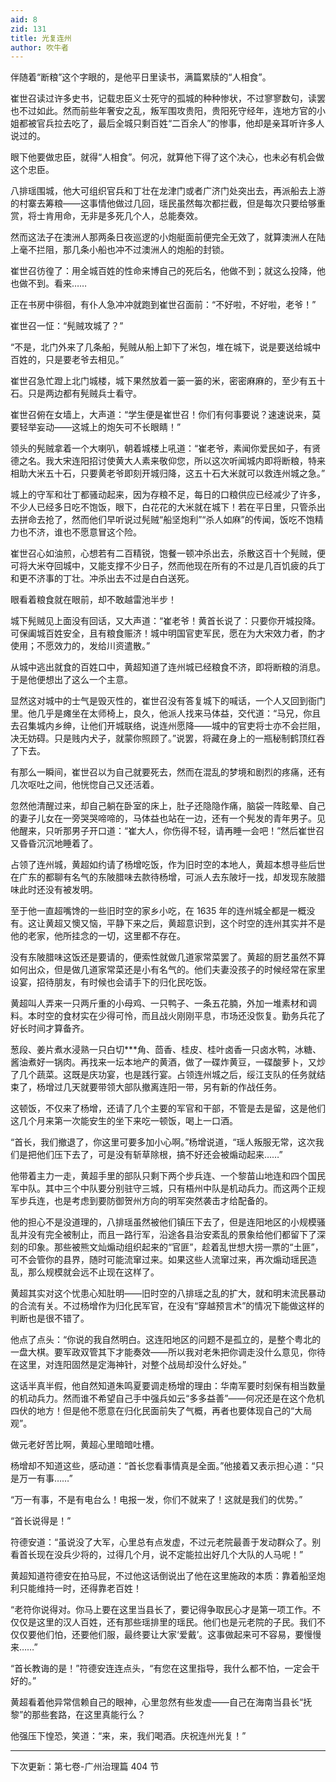 ```yaml
---
aid: 8
zid: 131
title: 光复连州
author: 吹牛者
---
```


伴随着“断粮”这个字眼的，是他平日里读书，满篇累牍的“人相食”。

崔世召读过许多史书，记载忠臣义士死守的孤城的种种惨状，不过寥寥数句，读罢也不过如此。然而前些年奢安之乱，叛军围攻贵阳，贵阳死守经年，连地方官的小姐都被官兵拉去吃了，最后全城只剩百姓“二百余人”的惨事，他却是亲耳听许多人说过的。

眼下他要做忠臣，就得“人相食”。何况，就算他下得了这个决心，也未必有机会做这个忠臣。

八排瑶围城，他大可组织官兵和丁壮在龙津门或者广济门处突出去，再派船去上游的村寨去筹粮――这事情他做过几回，瑶民虽然每次都拦截，但是每次只要给够重赏，将士肯用命，无非是多死几个人，总能奏效。

然而这法子在澳洲人那两条日夜巡逻的小炮艇面前便完全无效了，就算澳洲人在陆上毫不拦阻，那几条小船也冲不过澳洲人的炮船的封锁。

崔世召彷徨了：用全城百姓的性命来博自己的死后名，他做不到；就这么投降，他也做不到。看来……

正在书房中徘徊，有仆人急冲冲就跑到崔世召面前：“不好啦，不好啦，老爷！”

崔世召一怔：“髡贼攻城了？”

“不是，北门外来了几条船，髡贼从船上卸下了米包，堆在城下，说是要送给城中百姓的，只是要老爷去相见。”

崔世召急忙蹬上北门城楼，城下果然放着一篓一篓的米，密密麻麻的，至少有五十石。只是两边都有髡贼兵士看守。

崔世召俯在女墙上，大声道：“学生便是崔世召！你们有何事要说？速速说来，莫要轻举妄动――这城上的炮矢可不长眼睛！”

领头的髡贼拿着一个大喇叭，朝着城楼上吼道：“崔老爷，素闻你爱民如子，有贤德之名。我大宋连阳招讨使黄大人素来敬仰您，所以这次听闻城内即将断粮，特来相助大米五十石，只要黄老爷即刻开城归降，这五十石大米就可以救连州城之急。”

城上的守军和壮丁都骚动起来，因为存粮不足，每日的口粮供应已经减少了许多，不少人已经多日吃不饱饭，眼下，白花花的大米就在城下！若在平日里，只管杀出去拼命去抢了，然而他们早听说过髡贼“船坚炮利”“杀人如麻”的传闻，饭吃不饱精力也不济，谁也不愿意冒这个险。

崔世召心如油煎，心想若有二百精锐，饱餐一顿冲杀出去，杀散这百十个髡贼，便可将大米夺回城中，又能支撑不少日子，然而他现在所有的不过是几百饥疲的兵丁和更不济事的丁壮。冲杀出去不过是白白送死。

眼看着粮食就在眼前，却不敢越雷池半步！

城下髡贼见上面没有回话，又大声道：“崔老爷！黄首长说了：只要你开城投降。可保阖城百姓安全，且有粮食赈济！城中明国官吏军民，愿在为大宋效力者，酌才使用；不愿效力的，发给川资遣散。”

从城中逃出就食的百姓口中，黄超知道了连州城已经粮食不济，即将断粮的消息。于是他便想出了这么一个主意。

显然这对城中的士气是毁灭性的，崔世召没有答复城下的喊话，一个人又回到衙门里。他几乎是瘫坐在太师椅上，良久，他派人找来马体益，交代道：“马兄，你且去召集城内乡绅，让他们开城联络，说连州愿降――城中的官吏将士亦不会拦阻，决无妨碍。只是贱内犬子，就蒙你照顾了。”说罢，将藏在身上的一瓶秘制鹤顶红吞了下去。

有那么一瞬间，崔世召以为自己就要死去，然而在混乱的梦境和剧烈的疼痛，还有几次呕吐之间，他恍惚自己又还活着。

忽然他清醒过来，却自己躺在卧室的床上，肚子还隐隐作痛，脑袋一阵眩晕、自己的妻子儿女在一旁哭哭啼啼的，马体益也站在一边，还有一个髡发的青年男子。见他醒来，只听那男子开口道：“崔大人，你伤得不轻，请再睡一会吧！”然后崔世召又昏昏沉沉地睡着了。

占领了连州城，黄超如约请了杨增吃饭，作为旧时空的本地人，黄超本想寻些后世在广东的都聊有名气的东陂腊味去款待杨增，可派人去东陂圩一找，却发现东陂腊味此时还没有被发明。

至于他一直超嘴馋的一些旧时空的家乡小吃，在 1635 年的连州城全都是一概没有。这让黄超又懊又恼，平静下来之后，黄超意识到，这个时空的连州其实并不是他的老家，他所挂念的一切，这里都不存在。

没有东陂腊味这饭还是要请的，便索性就做几道家常菜罢了。黄超的厨艺虽然不算如何出众，但是做几道家常菜还是小有名气的。他们夫妻没孩子的时候经常在家里设宴，招待朋友，有时候也会请手下的归化民吃饭。

黄超叫人弄来一只两斤重的小母鸡、一只鸭子、一条五花腩，外加一堆素材和调料。本时空的食材实在少得可怜，而且战火刚刚平息，市场还没恢复。勤务兵花了好长时间才算备齐。

葱段、姜片煮水浸熟一只白切\*\*\*角、茴香、桂皮、桂叶卤香一只卤水鸭，冰糖、酱油煮好一锅肉。再找来一坛本地产的黄酒，做了一碟炸黄豆，一碟酸萝卜，又炒了几个蔬菜。这既是庆功宴，也是践行宴。占领连州城之后，绥江支队的任务就结束了，杨增过几天就要带领大部队撤离连阳一带，另有新的作战任务。

这顿饭，不仅来了杨增，还请了几个主要的军官和干部，不管是去是留，这是他们这几个月来第一次能安生的坐下来吃一顿饭，喝上一口酒。

“首长，我们撤退了，你这里可要多加小心啊。”杨增说道，“瑶人叛服无常，这次我们是把他们压下去了，可是没有斩草除根，搞不好还会被煽动起来……”

他带着主力一走，黄超手里的部队只剩下两个步兵连、一个黎苗山地连和四个国民军中队。其中三个中队要分别驻守三城，只有梧州中队是机动兵力。而这两个正规军步兵连，也是考虑到要防御贺州方向的明军突然袭击才给配备的。

他的担心不是没道理的，八排瑶虽然被他们镇压下去了，但是连阳地区的小规模骚乱并没有完全被制止，而且一路行军，沿途各县治安紊乱的景象给他们都留下了深刻的印象。那些被熊文灿煽动组织起来的“官匪”，趁着乱世想大捞一票的“土匪”，可不会管你的县界，随时可能流窜过来。如果这些人流窜过来，再次煽动瑶民造乱，那么规模就会远不止现在这样了。

黄超其实对这个忧患心知肚明――旧时空的八排瑶之乱的扩大，就和明末流民暴动的合流有关。不过杨增作为归化民军官，在没有“穿越预言术”的情况下能做这样的判断也是很不错了。

他点了点头：“你说的我自然明白。这连阳地区的问题不是孤立的，是整个粤北的一盘大棋。要军政双管其下才能奏效――所以我对老朱把你调走没什么意见，你待在这里，对连阳固然是定海神针，对整个战局却没什么好处。”

这话半真半假，他自然知道朱鸣夏要调走杨增的理由：华南军要时刻保有相当数量的机动兵力。然而谁不希望自己手中强兵如云“多多益善”――何况还是在这个危机四伏的地方！但是他不愿意在归化民面前失了气概，再者也要体现自己的“大局观”。

做元老好苦比啊，黄超心里暗暗吐槽。

杨增却不知道这些，感动道：“首长您看事情真是全面。”他接着又表示担心道：“只是万一有事……”

“万一有事，不是有电台么！电报一发，你们不就来了！这就是我们的优势。”

“首长说得是！”

符德安道：“虽说没了大军，心里总有点发虚，不过元老院最善于发动群众了。别看首长现在没兵少将的，过得几个月，说不定能拉出好几个大队的人马呢！”

黄超知道符德安在拍马屁，不过他这话倒说出了他在这里施政的本质：靠着船坚炮利只能维持一时，还得靠老百姓！

“老符你说得对。你马上要在这里当县长了，要记得争取民心才是第一项工作。不仅仅是这里的汉人百姓，还有那些瑶排里的瑶民。他们也是元老院的子民。我们不仅仅要他们怕，还要他们服，最终要让大家‘爱戴’。这事做起来可不容易，要慢慢来……”

“首长教诲的是！”符德安连连点头，“有您在这里指导，我什么都不怕，一定会干好的。”

黄超看着他异常信赖自己的眼神，心里忽然有些发虚――自己在海南当县长“抚黎”的那些套路，在这里真能行么？

他强压下惶恐，笑道：“来，来，我们喝酒。庆祝连州光复！”

---

下次更新：第七卷-广州治理篇 404 节
